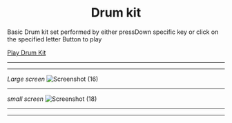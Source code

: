 <h1 align="center">Drum kit </h1>

<p>Basic Drum kit set performed by either pressDown specific key or click on the specified letter Button to play</p>

[Play Drum Kit](https://codealok.github.io/drum_kit/)

---
---
*Large screen*
![Screenshot (16)](https://user-images.githubusercontent.com/82399781/210151638-2f1a3030-e48d-4e7f-ad35-773a52d135c9.png)

---
*small screen*
![Screenshot (18)](https://user-images.githubusercontent.com/82399781/210151652-9242ff30-cb64-4c48-9c28-3e4e665e5a62.png)

---
---